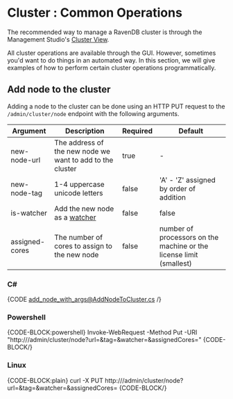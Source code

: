 # Cluster : Common Operations

The recommended way to manage a RavenDB cluster is through the Management Studio's [Cluster View](../../studio/server/cluster/cluster-view).  

All cluster operations are available through the GUI. However, sometimes you'd want to do things in an automated way. In this section, we will give examples of how to perform certain cluster operations programmatically.

## Add node to the cluster

Adding a node to the cluster can be done using an HTTP PUT request to the `/admin/cluster/node` endpoint with the following arguments.

| Argument | Description | Required | Default |
| - | - | - | - |
| new-node-url | The address of the new node we want to add to the cluster | true | -
| new-node-tag | 1-4 uppercase unicode letters | false | 'A' - 'Z' assigned by order of addition
| is-watcher | Add the new node as a [watcher](../../studio/server/cluster/cluster-view#cluster-nodes-types) | false | false
| assigned-cores | The number of cores to assign to the new node | false | number of processors on the machine or the license limit (smallest)

### C# 

{CODE add_node_with_args@AddNodeToCluster.cs /}

### Powershell

{CODE-BLOCK:powershell}
Invoke-WebRequest -Method Put -URI "http://<server-url>/admin/cluster/node?url=<new-node-url>&tag=<new-node-tag>&watcher=<is-watcher>&assignedCores=<assigned-cores>"
{CODE-BLOCK/}

### Linux

{CODE-BLOCK:plain}
curl -X PUT http://<server-url>/admin/cluster/node?url=<new-node-url>&tag=<new-node-tag>&watcher=<is-watcher>&assignedCores=<assigned-cores>
{CODE-BLOCK/}
